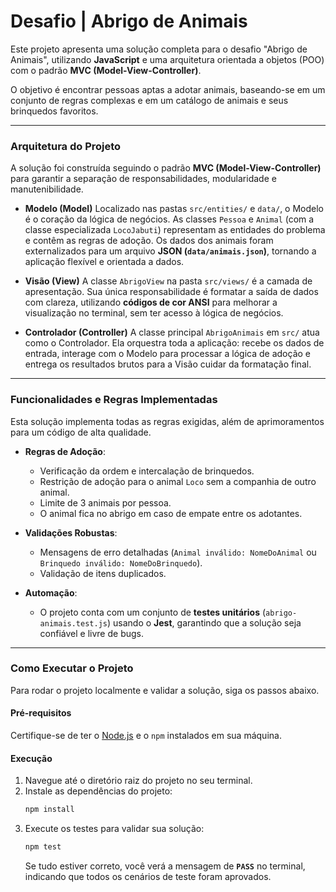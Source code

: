 # Desafio | Abrigo de Animais

Este projeto apresenta uma solução completa para o desafio "Abrigo de Animais", utilizando **JavaScript** e uma arquitetura orientada a objetos (POO) com o padrão **MVC (Model-View-Controller)**.

O objetivo é encontrar pessoas aptas a adotar animais, baseando-se em um conjunto de regras complexas e em um catálogo de animais e seus brinquedos favoritos.

---

### Arquitetura do Projeto

A solução foi construída seguindo o padrão **MVC (Model-View-Controller)** para garantir a separação de responsabilidades, modularidade e manutenibilidade.

* **Modelo (Model)**
    Localizado nas pastas `src/entities/` e `data/`, o Modelo é o coração da lógica de negócios. As classes `Pessoa` e `Animal` (com a classe especializada `LocoJabuti`) representam as entidades do problema e contêm as regras de adoção. Os dados dos animais foram externalizados para um arquivo **JSON (`data/animais.json`)**, tornando a aplicação flexível e orientada a dados.

* **Visão (View)**
    A classe `AbrigoView` na pasta `src/views/` é a camada de apresentação. Sua única responsabilidade é formatar a saída de dados com clareza, utilizando **códigos de cor ANSI** para melhorar a visualização no terminal, sem ter acesso à lógica de negócios.

* **Controlador (Controller)**
    A classe principal `AbrigoAnimais` em `src/` atua como o Controlador. Ela orquestra toda a aplicação: recebe os dados de entrada, interage com o Modelo para processar a lógica de adoção e entrega os resultados brutos para a Visão cuidar da formatação final.

---

### Funcionalidades e Regras Implementadas

Esta solução implementa todas as regras exigidas, além de aprimoramentos para um código de alta qualidade.

* **Regras de Adoção**:
    * Verificação da ordem e intercalação de brinquedos.
    * Restrição de adoção para o animal `Loco` sem a companhia de outro animal.
    * Limite de 3 animais por pessoa.
    * O animal fica no abrigo em caso de empate entre os adotantes.

* **Validações Robustas**:
    * Mensagens de erro detalhadas (`Animal inválido: NomeDoAnimal` ou `Brinquedo inválido: NomeDoBrinquedo`).
    * Validação de itens duplicados.

* **Automação**:
    * O projeto conta com um conjunto de **testes unitários** (`abrigo-animais.test.js`) usando o **Jest**, garantindo que a solução seja confiável e livre de bugs.

---

### Como Executar o Projeto

Para rodar o projeto localmente e validar a solução, siga os passos abaixo.

#### Pré-requisitos
Certifique-se de ter o [Node.js](https://nodejs.org/) e o `npm` instalados em sua máquina.

#### Execução
1.  Navegue até o diretório raiz do projeto no seu terminal.
2.  Instale as dependências do projeto:
    ```bash
    npm install
    ```
3.  Execute os testes para validar sua solução:
    ```bash
    npm test
    ```
    Se tudo estiver correto, você verá a mensagem de **`PASS`** no terminal, indicando que todos os cenários de teste foram aprovados.